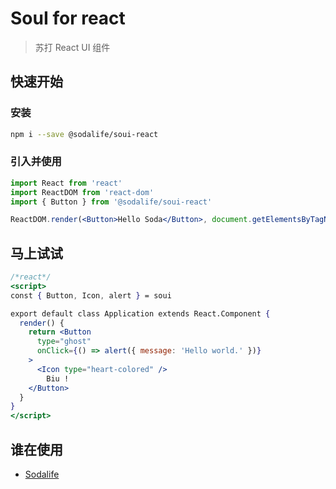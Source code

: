 # SouI for react
> 苏打 React UI 组件

## 快速开始
### 安装
```bash
npm i --save @sodalife/soui-react
```

### 引入并使用
```jsx
import React from 'react'
import ReactDOM from 'react-dom'
import { Button } from '@sodalife/soui-react'

ReactDOM.render(<Button>Hello Soda</Button>, document.getElementsByTagName('body')[0])
```

## 马上试试
```jsx
/*react*/
<script>
const { Button, Icon, alert } = soui

export default class Application extends React.Component {
  render() {
    return <Button
      type="ghost"
      onClick={() => alert({ message: 'Hello world.' })}
    >
      <Icon type="heart-colored" />
        Biu !
    </Button>
  }
}
</script>
```

## 谁在使用
- [Sodalife](https://m.sodalife.xyz/v1/?channel=githuab)
